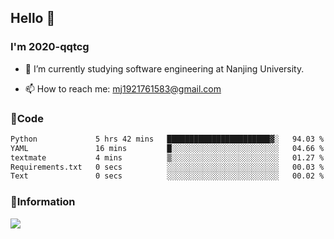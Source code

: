 ## Hello 👋


### I'm 2020-qqtcg

- 🔭 I’m currently studying software engineering at Nanjing University. 
<!-- - 🌱 I’m currently learning MLsys and -->
<!-- - 👯 I’m looking to collaborate on ... -->
<!-- - 🤔 I’m looking for help with ... -->
<!-- - 💬 Ask me about ... -->
- 📫 How to reach me: mj1921761583@gmail.com
<!-- - 😄 Pronouns: ... -->
<!-- - ⚡ Fun fact: ... -->

### 🌱Code
<!--START_SECTION:waka-->

```txt
Python             5 hrs 42 mins   ███████████████████████▓░   94.03 %
YAML               16 mins         █░░░░░░░░░░░░░░░░░░░░░░░░   04.66 %
textmate           4 mins          ▒░░░░░░░░░░░░░░░░░░░░░░░░   01.27 %
Requirements.txt   0 secs          ░░░░░░░░░░░░░░░░░░░░░░░░░   00.03 %
Text               0 secs          ░░░░░░░░░░░░░░░░░░░░░░░░░   00.02 %
```

<!--END_SECTION:waka-->

### 💬Information
![](https://github-readme-stats.vercel.app/api?username=2020-qqtcg&theme=buefy&hide_border=false)


<!-- <div align="center"> <img src="https://github-readme-activity-graph.vercel.app/graph?username=2020-qqtcg&theme=minimal" /> </div> -->


